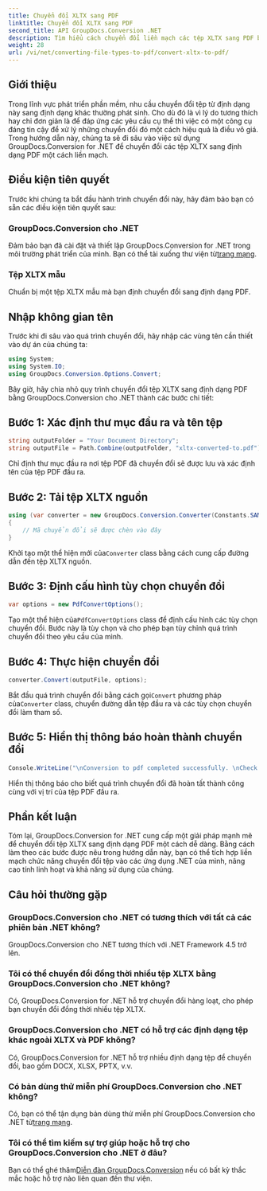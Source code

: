 ```yaml
---
title: Chuyển đổi XLTX sang PDF
linktitle: Chuyển đổi XLTX sang PDF
second_title: API GroupDocs.Conversion .NET
description: Tìm hiểu cách chuyển đổi liền mạch các tệp XLTX sang PDF bằng GroupDocs.Conversion cho .NET. Nâng cao tính linh hoạt của ứng dụng .NET của bạn.
weight: 28
url: /vi/net/converting-file-types-to-pdf/convert-xltx-to-pdf/
---
```

## Giới thiệu
Trong lĩnh vực phát triển phần mềm, nhu cầu chuyển đổi tệp từ định dạng này sang định dạng khác thường phát sinh. Cho dù đó là vì lý do tương thích hay chỉ đơn giản là để đáp ứng các yêu cầu cụ thể thì việc có một công cụ đáng tin cậy để xử lý những chuyển đổi đó một cách hiệu quả là điều vô giá. Trong hướng dẫn này, chúng ta sẽ đi sâu vào việc sử dụng GroupDocs.Conversion for .NET để chuyển đổi các tệp XLTX sang định dạng PDF một cách liền mạch. 
## Điều kiện tiên quyết
Trước khi chúng ta bắt đầu hành trình chuyển đổi này, hãy đảm bảo bạn có sẵn các điều kiện tiên quyết sau:
### GroupDocs.Conversion cho .NET
 Đảm bảo bạn đã cài đặt và thiết lập GroupDocs.Conversion for .NET trong môi trường phát triển của mình. Bạn có thể tải xuống thư viện từ[trang mạng](https://releases.groupdocs.com/conversion/net/).
### Tệp XLTX mẫu
Chuẩn bị một tệp XLTX mẫu mà bạn định chuyển đổi sang định dạng PDF.

## Nhập không gian tên
Trước khi đi sâu vào quá trình chuyển đổi, hãy nhập các vùng tên cần thiết vào dự án của chúng ta:

```csharp
using System;
using System.IO;
using GroupDocs.Conversion.Options.Convert;
```

Bây giờ, hãy chia nhỏ quy trình chuyển đổi tệp XLTX sang định dạng PDF bằng GroupDocs.Conversion cho .NET thành các bước chi tiết:
## Bước 1: Xác định thư mục đầu ra và tên tệp
```csharp
string outputFolder = "Your Document Directory";
string outputFile = Path.Combine(outputFolder, "xltx-converted-to.pdf");
```
Chỉ định thư mục đầu ra nơi tệp PDF đã chuyển đổi sẽ được lưu và xác định tên của tệp PDF đầu ra.
## Bước 2: Tải tệp XLTX nguồn
```csharp
using (var converter = new GroupDocs.Conversion.Converter(Constants.SAMPLE_XLTX))
{
    // Mã chuyển đổi sẽ được chèn vào đây
}
```
 Khởi tạo một thể hiện mới của`Converter` class bằng cách cung cấp đường dẫn đến tệp XLTX nguồn.
## Bước 3: Định cấu hình tùy chọn chuyển đổi
```csharp
var options = new PdfConvertOptions();
```
 Tạo một thể hiện của`PdfConvertOptions` class để định cấu hình các tùy chọn chuyển đổi. Bước này là tùy chọn và cho phép bạn tùy chỉnh quá trình chuyển đổi theo yêu cầu của mình.
## Bước 4: Thực hiện chuyển đổi
```csharp
converter.Convert(outputFile, options);
```
 Bắt đầu quá trình chuyển đổi bằng cách gọi`Convert` phương pháp của`Converter` class, chuyển đường dẫn tệp đầu ra và các tùy chọn chuyển đổi làm tham số.
## Bước 5: Hiển thị thông báo hoàn thành chuyển đổi
```csharp
Console.WriteLine("\nConversion to pdf completed successfully. \nCheck output in {0}", outputFolder);
```
Hiển thị thông báo cho biết quá trình chuyển đổi đã hoàn tất thành công cùng với vị trí của tệp PDF đầu ra.

## Phần kết luận
Tóm lại, GroupDocs.Conversion for .NET cung cấp một giải pháp mạnh mẽ để chuyển đổi tệp XLTX sang định dạng PDF một cách dễ dàng. Bằng cách làm theo các bước được nêu trong hướng dẫn này, bạn có thể tích hợp liền mạch chức năng chuyển đổi tệp vào các ứng dụng .NET của mình, nâng cao tính linh hoạt và khả năng sử dụng của chúng.
## Câu hỏi thường gặp
### GroupDocs.Conversion cho .NET có tương thích với tất cả các phiên bản .NET không?
GroupDocs.Conversion cho .NET tương thích với .NET Framework 4.5 trở lên.
### Tôi có thể chuyển đổi đồng thời nhiều tệp XLTX bằng GroupDocs.Conversion cho .NET không?
Có, GroupDocs.Conversion for .NET hỗ trợ chuyển đổi hàng loạt, cho phép bạn chuyển đổi đồng thời nhiều tệp XLTX.
### GroupDocs.Conversion cho .NET có hỗ trợ các định dạng tệp khác ngoài XLTX và PDF không?
Có, GroupDocs.Conversion for .NET hỗ trợ nhiều định dạng tệp để chuyển đổi, bao gồm DOCX, XLSX, PPTX, v.v.
### Có bản dùng thử miễn phí GroupDocs.Conversion cho .NET không?
 Có, bạn có thể tận dụng bản dùng thử miễn phí GroupDocs.Conversion cho .NET từ[trang mạng](https://releases.groupdocs.com/).
### Tôi có thể tìm kiếm sự trợ giúp hoặc hỗ trợ cho GroupDocs.Conversion cho .NET ở đâu?
 Bạn có thể ghé thăm[Diễn đàn GroupDocs.Conversion](https://forum.groupdocs.com/c/conversion/11) nếu có bất kỳ thắc mắc hoặc hỗ trợ nào liên quan đến thư viện.